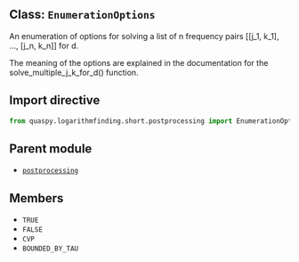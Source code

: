 ## Class: <code>EnumerationOptions</code>
An enumeration of options for solving a list of n frequency pairs [[j_1, k_1], ..., [j_n, k_n]] for d.

The meaning of the options are explained in the documentation for the solve_multiple_j_k_for_d() function.

## Import directive
```python
from quaspy.logarithmfinding.short.postprocessing import EnumerationOptions
```

## Parent module
- [<code>postprocessing</code>](README.md)

## Members
- <code>TRUE</code>
- <code>FALSE</code>
- <code>CVP</code>
- <code>BOUNDED_BY_TAU</code>

